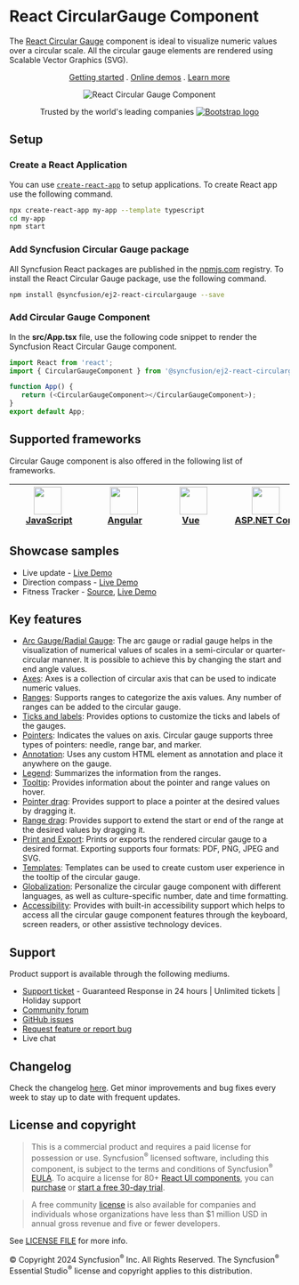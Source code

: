 # React CircularGauge Component

The [React Circular Gauge](https://www.syncfusion.com/react-components/react-circular-gauge?utm_source=npm&utm_medium=listing&utm_campaign=react-circulargauge-npm) component is ideal to visualize numeric values over a circular scale. All the circular gauge elements are rendered using Scalable Vector Graphics (SVG).

<p align="center">
    <a href="https://ej2.syncfusion.com/react/documentation/circular-gauge/getting-started/?utm_source=npm&utm_medium=listing&utm_campaign=react-circulargauge-npm">Getting started</a> . 
    <a href="https://ej2.syncfusion.com/react/demos/?utm_source=npm&utm_medium=listing&utm_campaign=react-circulargauge-npm#/bootstrap5/circular-gauge/default-functionalities">Online demos</a> . 
    <a href="https://www.syncfusion.com/react-components/react-circular-gauge?utm_source=npm&utm_medium=listing&utm_campaign=react-circulargauge-npm">Learn more</a>
</p>

<p align="center">
    <img src="https://raw.githubusercontent.com/SyncfusionExamples/nuget-img/master/react/react-circular-gauge.png" alt="React Circular Gauge Component">
</p>

<p align="center">
Trusted by the world's leading companies
  <a href="https://www.syncfusion.com">
    <img src="https://raw.githubusercontent.com/SyncfusionExamples/nuget-img/master/syncfusion/syncfusion-trusted-companies.webp" alt="Bootstrap logo">
  </a>
</p>

## Setup

### Create a React Application

You can use [`create-react-app`](https://github.com/facebookincubator/create-react-app) to setup applications. To create React app use the following command.

```bash
npx create-react-app my-app --template typescript
cd my-app
npm start
```

### Add Syncfusion Circular Gauge package

All Syncfusion React packages are published in the [npmjs.com](https://www.npmjs.com/~syncfusionorg) registry. To install the React Circular Gauge package, use the following command.

```sh
npm install @syncfusion/ej2-react-circulargauge --save
```

### Add Circular Gauge Component

In the **src/App.tsx** file, use the following code snippet to render the Syncfusion React Circular Gauge component.

```typescript
import React from 'react';
import { CircularGaugeComponent } from '@syncfusion/ej2-react-circulargauge';

function App() {
   return (<CircularGaugeComponent></CircularGaugeComponent>);
}
export default App;
```

## Supported frameworks

Circular Gauge component is also offered in the following list of frameworks.

| [<img src="https://ej2.syncfusion.com/github/images/js.svg" height="50" />](https://www.syncfusion.com/javascript-ui-controls?utm_medium=listing&utm_source=github)<br/>&nbsp;&nbsp;&nbsp;&nbsp;&nbsp;[JavaScript](https://www.syncfusion.com/javascript-ui-controls?utm_medium=listing&utm_source=github)&nbsp;&nbsp;&nbsp;&nbsp; | [<img src="https://ej2.syncfusion.com/github/images/angular-new.svg"  height="50" />](https://www.syncfusion.com/angular-components/?utm_medium=listing&utm_source=github)<br/>&nbsp;&nbsp;&nbsp;&nbsp;&nbsp;&nbsp;&nbsp;[Angular](https://www.syncfusion.com/angular-components/?utm_medium=listing&utm_source=github)&nbsp;&nbsp;&nbsp;&nbsp;&nbsp;&nbsp; | [<img src="https://ej2.syncfusion.com/github/images/vue.svg" height="50" />](https://www.syncfusion.com/vue-ui-components?utm_medium=listing&utm_source=github)<br/>&nbsp;&nbsp;&nbsp;&nbsp;&nbsp;&nbsp;&nbsp;[Vue](https://www.syncfusion.com/vue-ui-components?utm_medium=listing&utm_source=github)&nbsp;&nbsp;&nbsp;&nbsp;&nbsp;&nbsp;&nbsp;&nbsp;&nbsp; | [<img src="https://ej2.syncfusion.com/github/images/netcore.svg" height="50" />](https://www.syncfusion.com/aspnet-core-ui-controls?utm_medium=listing&utm_source=github)<br/>&nbsp;&nbsp;[ASP.NET&nbsp;Core](https://www.syncfusion.com/aspnet-core-ui-controls?utm_medium=listing&utm_source=github)&nbsp;&nbsp; | [<img src="https://ej2.syncfusion.com/github/images/netmvc.svg" height="50" />](https://www.syncfusion.com/aspnet-mvc-ui-controls?utm_medium=listing&utm_source=github)<br/>&nbsp;&nbsp;[ASP.NET&nbsp;MVC](https://www.syncfusion.com/aspnet-mvc-ui-controls?utm_medium=listing&utm_source=github)&nbsp;&nbsp; | 
| :-----: | :-----: | :-----: | :-----: | :-----: |

## Showcase samples

* Live update - [Live Demo](https://ej2.syncfusion.com/react/demos/#/bootstrap5/circular-gauge/data-sample)
* Direction compass - [Live Demo](https://ej2.syncfusion.com/react/demos/#/bootstrap5/circular-gauge/direction-compass)
* Fitness Tracker - [Source](https://github.com/SyncfusionExamples/showcase-react-health-tracker-dashboard-demo), [Live Demo](https://ej2.syncfusion.com/showcase/react/fitness-tracker-app/)

## Key features

* [Arc Gauge/Radial Gauge](https://ej2.syncfusion.com/react/documentation/circular-gauge/gauge-axes/?utm_source=npm&utm_medium=listing&utm_campaign=react-circulargauge-npm#angles-and-direction): The arc gauge or radial gauge helps in the visualization of numerical values of scales in a semi-circular or quarter-circular manner. It is possible to achieve this by changing the start and end angle values.
* [Axes](https://ej2.syncfusion.com/react/documentation/circular-gauge/gauge-axes/?utm_source=npm&utm_medium=listing&utm_campaign=react-circulargauge-npm): Axes is a collection of circular axis that can be used to indicate numeric values.
* [Ranges](https://ej2.syncfusion.com/react/documentation/circular-gauge/gauge-ranges/?utm_source=npm&utm_medium=listing&utm_campaign=react-circulargauge-npm): Supports ranges to categorize the axis values. Any number of ranges can be added to the circular gauge.
* [Ticks and labels](https://ej2.syncfusion.com/react/demos/?utm_source=npm&utm_medium=listing&utm_campaign=react-circulargauge-npm#/bootstrap5/circular-gauge/ticks-and-labels): Provides options to customize the ticks and labels of the gauges.
* [Pointers](https://ej2.syncfusion.com/react/documentation/circular-gauge/gauge-pointers/?utm_source=npm&utm_medium=listing&utm_campaign=react-circulargauge-npm): Indicates the values on axis. Circular gauge supports three types of pointers: needle, range bar, and marker.
* [Annotation](https://ej2.syncfusion.com/react/documentation/circular-gauge/gauge-annotations/?utm_source=npm&utm_medium=listing&utm_campaign=react-circulargauge-npm): Uses any custom HTML element as annotation and place it anywhere on the gauge.
* [Legend](https://ej2.syncfusion.com/react/documentation/circular-gauge/gauge-legend/?utm_source=npm&utm_medium=listing&utm_campaign=react-circulargauge-npm): Summarizes the information from the ranges.
* [Tooltip](https://ej2.syncfusion.com/react/documentation/circular-gauge/gauge-user-interaction/?utm_source=npm&utm_medium=listing&utm_campaign=react-circulargauge-npm#tooltip-for-pointers): Provides information about the pointer and range values on hover.
* [Pointer drag](https://ej2.syncfusion.com/react/documentation/circular-gauge/gauge-user-interaction/?utm_source=npm&utm_medium=listing&utm_campaign=react-circulargauge-npm#pointer-drag): Provides support to place a pointer at the desired values by dragging it.
* [Range drag](https://ej2.syncfusion.com/react/demos/?utm_source=npm&utm_medium=listing&utm_campaign=react-circulargauge-npm#/bootstrap5/circular-gauge/pointer-ranges-drag): Provides support to extend the start or end of the range at the desired values by dragging it.
* [Print and Export](https://ej2.syncfusion.com/react/documentation/circular-gauge/gauge-print-and-export/?utm_source=npm&utm_medium=listing&utm_campaign=react-circulargauge-npm): Prints or exports the rendered circular gauge to a desired format. Exporting supports four formats: PDF, PNG, JPEG and SVG.
* [Templates](https://ej2.syncfusion.com/react/demos/?utm_source=npm&utm_medium=listing&utm_campaign=react-circulargauge-npm#/bootstrap5/circular-gauge/tooltip): Templates can be used to create custom user experience in the tooltip of the circular gauge.
* [Globalization](https://ej2.syncfusion.com/react/documentation/circular-gauge/internationalization/?utm_source=npm&utm_medium=listing&utm_campaign=react-circulargauge-npm): Personalize the circular gauge component with different languages, as well as culture-specific number, date and time formatting.
* [Accessibility](https://ej2.syncfusion.com/react/documentation/circular-gauge/accessibility/?utm_source=npm&utm_medium=listing&utm_campaign=react-circulargauge-npm): Provides with built-in accessibility support which helps to access all the circular gauge component features through the keyboard, screen readers, or other assistive technology devices. 

## Support

Product support is available through the following mediums.

* [Support ticket](https://support.syncfusion.com/support/tickets/create) - Guaranteed Response in 24 hours | Unlimited tickets | Holiday support
* [Community forum](https://www.syncfusion.com/forums/react-js2?utm_source=npm&utm_medium=listing&utm_campaign=react-circulargauge-npm)
* [GitHub issues](https://github.com/syncfusion/ej2-react-ui-components/issues/new)
* [Request feature or report bug](https://www.syncfusion.com/feedback/react?utm_source=npm&utm_medium=listing&utm_campaign=react-circulargauge-npm)
* Live chat

## Changelog

Check the changelog [here](https://github.com/syncfusion/ej2-react-ui-components/blob/master/components/circulargauge/CHANGELOG.md?utm_source=npm&utm_campaign=react-circulargauge-npm). Get minor improvements and bug fixes every week to stay up to date with frequent updates.

## License and copyright

> This is a commercial product and requires a paid license for possession or use. Syncfusion<sup>®</sup> licensed software, including this component, is subject to the terms and conditions of Syncfusion<sup>®</sup> [EULA](https://www.syncfusion.com/eula/es/). To acquire a license for 80+ [React UI components](https://www.syncfusion.com/react-components), you can [purchase](https://www.syncfusion.com/sales/products) or [start a free 30-day trial](https://www.syncfusion.com/account/manage-trials/start-trials).

> A free community [license](https://www.syncfusion.com/products/communitylicense) is also available for companies and individuals whose organizations have less than $1 million USD in annual gross revenue and five or fewer developers.

See [LICENSE FILE](https://github.com/syncfusion/ej2-react-ui-components/blob/master/components/circulargauge/license?utm_source=npm&utm_campaign=react-circulargauge-npm) for more info.

&copy; Copyright 2024 Syncfusion<sup>®</sup> Inc. All Rights Reserved. The Syncfusion<sup>®</sup> Essential Studio<sup>®</sup> license and copyright applies to this distribution.